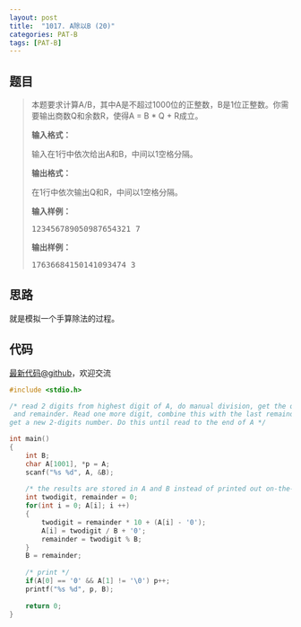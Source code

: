 ```yaml
---
layout: post
title:  "1017. A除以B (20)"
categories: PAT-B
tags: [PAT-B]
---
```

## 题目

> <div id="problemContent">
> <p>
> 本题要求计算A/B，其中A是不超过1000位的正整数，B是1位正整数。你需要输出商数Q和余数R，使得A = B * Q + R成立。</p>
> <p><b>
> 输入格式：
> </b></p>
> <p>输入在1行中依次给出A和B，中间以1空格分隔。
> </p>
> <p><b>
> 输出格式：
> </b></p>
> <p>在1行中依次输出Q和R，中间以1空格分隔。
> </p>
> <b>输入样例：</b><pre>
> 123456789050987654321 7
> </pre>
> <b>输出样例：</b><pre>
> 17636684150141093474 3
> </pre>
> </div>

## 思路

就是模拟一个手算除法的过程。

## 代码

[最新代码@github](https://github.com/OliverLew/PAT/blob/master/PATBasic/1017.c)，欢迎交流
```c
#include <stdio.h>

/* read 2 digits from highest digit of A, do manual division, get the quotient
 and remainder. Read one more digit, combine this with the last remainder to
get a new 2-digits number. Do this until read to the end of A */

int main()
{
    int B;
    char A[1001], *p = A;
    scanf("%s %d", A, &B);
    
    /* the results are stored in A and B instead of printed out on-the-fly */
    int twodigit, remainder = 0;
    for(int i = 0; A[i]; i ++)
    {
        twodigit = remainder * 10 + (A[i] - '0');
        A[i] = twodigit / B + '0';
        remainder = twodigit % B;
    }
    B = remainder;
    
    /* print */
    if(A[0] == '0' && A[1] != '\0') p++;
    printf("%s %d", p, B);
    
    return 0;
}

```